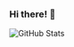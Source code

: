 ### Hi there! 👋

![GitHub Stats](https://github-readme-stats.vercel.app/api?username=DanilOtmakhov&show_icons=true&theme=dark&hide_border=true&bg_color=00000000)  

